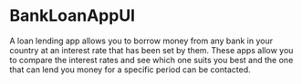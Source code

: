 # BankLoanAppUI
A loan lending app allows you to borrow money from any bank in your country at an interest rate that has been set by them. These apps allow you to compare the interest rates and see which one suits you best and the one that can lend you money for a specific period can be contacted.
